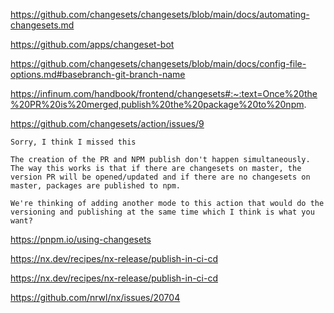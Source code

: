 <https://github.com/changesets/changesets/blob/main/docs/automating-changesets.md>

<https://github.com/apps/changeset-bot>

<https://github.com/changesets/changesets/blob/main/docs/config-file-options.md#basebranch-git-branch-name>

<https://infinum.com/handbook/frontend/changesets#:~:text=Once%20the%20PR%20is%20merged,publish%20the%20package%20to%20npm>.

<https://github.com/changesets/action/issues/9>

```
Sorry, I think I missed this

The creation of the PR and NPM publish don't happen simultaneously. The way this works is that if there are changesets on master, the version PR will be opened/updated and if there are no changesets on master, packages are published to npm.

We're thinking of adding another mode to this action that would do the versioning and publishing at the same time which I think is what you want?
```

<https://pnpm.io/using-changesets>

<https://nx.dev/recipes/nx-release/publish-in-ci-cd>

<https://nx.dev/recipes/nx-release/publish-in-ci-cd>

<https://github.com/nrwl/nx/issues/20704>
